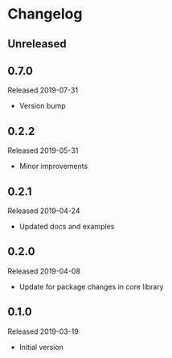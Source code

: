 # Changelog

## Unreleased

## 0.7.0
Released 2019-07-31

- Version bump

## 0.2.2
Released 2019-05-31

- Minor improvements

## 0.2.1
Released 2019-04-24

- Updated docs and examples

## 0.2.0
Released 2019-04-08

- Update for package changes in core library

## 0.1.0
Released 2019-03-19

- Initial version
